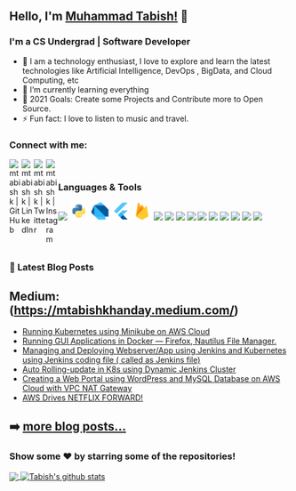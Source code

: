 ## Hello, I'm [Muhammad Tabish!](https://www.linkedin.com/in/mtabishk/) 👋

### I'm a CS Undergrad | Software Developer

- 🔭 I am a technology enthusiast, I love to explore and learn the latest technologies like Artificial Intelligence, DevOps , BigData, and Cloud Computing, etc
- 🌱 I’m currently learning everything 
- 🥅 2021 Goals: Create some Projects and Contribute more to Open Source.
- ⚡ Fun fact: I love to listen to music and travel.

### Connect with me:
[<img align="left" alt="mtabishk | GitHub" width="22px" src="https://img.icons8.com/material-sharp/24/000000/github.png" />][github]
[<img align="left" alt="mtabishk | LinkedIn" width="22px" src="https://cdn.jsdelivr.net/npm/simple-icons@v3/icons/linkedin.svg" />][linkedin]
[<img align="left" alt="mtabishk | Twitter" width="22px" src="https://img.icons8.com/android/24/000000/twitter.png" />][twitter]
[<img align="left" alt="mtabishk | Instagram" width="22px" src="https://cdn.jsdelivr.net/npm/simple-icons@v3/icons/instagram.svg" />][instagram]

<br />

### Languages & Tools

<code><img width=34px src="https://repository-images.githubusercontent.com/249747965/36432d80-6e51-11ea-8125-3b459ef6adc4"></code>
<code><img width=34px src="https://raw.githubusercontent.com/github/explore/80688e429a7d4ef2fca1e82350fe8e3517d3494d/topics/python/python.png"></code>
<code><img width=34px src="https://raw.githubusercontent.com/github/explore/80688e429a7d4ef2fca1e82350fe8e3517d3494d/topics/dart/dart.png"></code>
<code><img width=34px src="https://raw.githubusercontent.com/github/explore/80688e429a7d4ef2fca1e82350fe8e3517d3494d/topics/flutter/flutter.png"></code>
<code><img width=34px src="https://raw.githubusercontent.com/github/explore/80688e429a7d4ef2fca1e82350fe8e3517d3494d/topics/firebase/firebase.png"></code>
<code><img width=34px src="https://avatars.githubusercontent.com/u/3299148?s=200&v=4"></code>
<code><img width=34px src="https://avatars.githubusercontent.com/u/2810941?s=200&v=4"></code>
<code><img width=34px src="https://avatars.githubusercontent.com/u/6844498?s=200&v=4"></code>
<code><img width=34px src="https://avatars.githubusercontent.com/u/33972111?s=200&v=4"></code>
<code><img width=34px src="https://avatars.githubusercontent.com/u/1507452?s=200&v=4"></code>
<code><img width=34px src="https://avatars.githubusercontent.com/u/5429470?s=200&v=4"></code>
<code><img width=34px src="https://avatars.githubusercontent.com/u/13629408?s=200&v=4"></code>
<code><img width=34px src="https://avatars.githubusercontent.com/u/792337?s=200&v=4"></code>
<code><img width=34px src="https://avatars.githubusercontent.com/u/107424?s=200&v=4"></code>
<code><img width=34px src="https://avatars.githubusercontent.com/u/375663?s=200&v=4"></code>


<br />
<br />


### 📕 Latest Blog Posts

## Medium: (https://mtabishkhanday.medium.com/)

<!-- BLOG-POST-LIST:START -->
- [Running Kubernetes using Minikube on AWS Cloud](https://medium.com/faun/running-kubernetes-using-minikube-on-aws-cloud-f0d9ecad7be7)
- [Running GUI Applications in Docker — Firefox, Nautilus File Manager.](https://medium.com/swlh/running-gui-applications-in-docker-firefox-nautilus-file-manger-b254d0b68697)
- [Managing and Deploying Webserver/App using Jenkins and Kubernetes using Jenkins coding file ( called as Jenkins file)](https://www.linkedin.com/pulse/devops-assembly-lines-task-06-managing-deploying-using-khanday/?trackingId=aQpCq%2BQsQSmunVUl6TmUAw%3D%3D)
- [Auto Rolling-update in K8s using Dynamic Jenkins Cluster](https://www.linkedin.com/pulse/devops-assembly-lines-task-04-auto-rolling-update-k8s-khanday/)
- [Creating a Web Portal using WordPress and MySQL Database on AWS Cloud with VPC NAT Gateway](linkedin.com/pulse/creating-web-portal-using-wordpress-mysql-database-aws-khanday-1f/)
- [AWS Drives NETFLIX FORWARD!](https://www.linkedin.com/pulse/aws-drives-netflix-forward-muhammad-tabish-khanday/)
<!-- BLOG-POST-LIST:END -->

➡️ [more blog posts...](https://mtabishk999.medium.com/)
---
  
  ### Show some ❤️ by starring some of the repositories!


<a href="https://github.com/mtabishk">
  <img align="center" src="https://github-readme-stats.vercel.app/api/top-langs/?username=mtabishk&theme=light&hide_langs_below=1" />
</a>
<a href="https://github.com/mtabishk">
 <img align="center" src="https://github-readme-stats.vercel.app/api?username=mtabishk&show_icons=true&theme=light&line_height=27" alt="Tabish's github stats"/>
</a>


[instagram]: https://www.instagram.com/m_tabishhh/
[linkedin]: https://linkedin.com/in/mtabishk
[twitter]: https://twitter.com/_mtabishk
[github]: https://github.com/mtabishk
